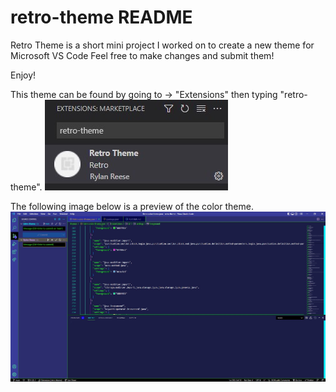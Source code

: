 # retro-theme README

Retro Theme is a short mini project I worked on to create a new theme for Microsoft VS Code
Feel free to make changes and submit them!

Enjoy!

This theme can be found by going to -> "Extensions" then typing "retro-theme".
<img src=".vscode\Assets\retroThemeExtension.jpg">

The following image below is a preview of the color theme.
<img src=".vscode\Assets\retroPreview.jpg">
